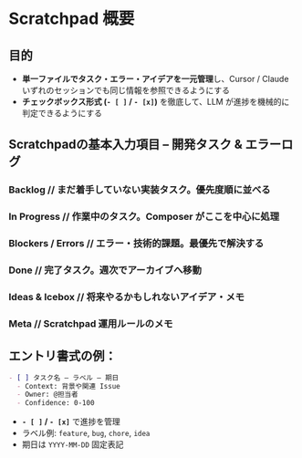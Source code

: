 # Scratchpad 概要

## 目的
- **単一ファイルでタスク・エラー・アイデアを一元管理**し、Cursor / Claude いずれのセッションでも同じ情報を参照できるようにする
- **チェックボックス形式 (`- [ ]` / `- [x]`)** を徹底して、LLM が進捗を機械的に判定できるようにする

## Scratchpadの基本入力項目 – 開発タスク & エラーログ

### Backlog // まだ着手していない実装タスク。優先度順に並べる

### In Progress // 作業中のタスク。Composer がここを中心に処理

### Blockers / Errors // エラー・技術的課題。最優先で解決する

### Done // 完了タスク。週次でアーカイブへ移動

### Ideas & Icebox // 将来やるかもしれないアイデア・メモ

### Meta // Scratchpad 運用ルールのメモ


## エントリ書式の例：
```markdown
- [ ] タスク名 – ラベル – 期日
  - Context: 背景や関連 Issue
  - Owner: @担当者
  - Confidence: 0-100
````

* **`- [ ]` / `- [x]`** で進捗を管理
* ラベル例: `feature`, `bug`, `chore`, `idea`
* 期日は `YYYY-MM-DD` 固定表記
